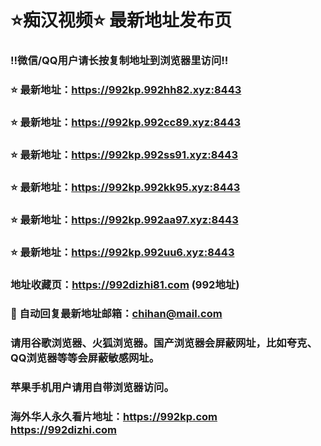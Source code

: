 # ⭐️痴汉视频⭐️ 最新地址发布页

### ‼️微信/QQ用户请长按复制地址到浏览器里访问‼️

### ⭐️ 最新地址：https://992kp.992hh82.xyz:8443

### ⭐️ 最新地址：https://992kp.992cc89.xyz:8443

### ⭐️ 最新地址：https://992kp.992ss91.xyz:8443

### ⭐️ 最新地址：https://992kp.992kk95.xyz:8443

### ⭐️ 最新地址：https://992kp.992aa97.xyz:8443

### ⭐️ 最新地址：https://992kp.992uu6.xyz:8443



### 地址收藏页：https://992dizhi81.com (992地址)
### 📧 自动回复最新地址邮箱：chihan@mail.com
### 请用谷歌浏览器、火狐浏览器。国产浏览器会屏蔽网址，比如夸克、QQ浏览器等等会屏蔽敏感网址。
### 苹果手机用户请用自带浏览器访问。
### 海外华人永久看片地址：https://992kp.com  https://992dizhi.com
